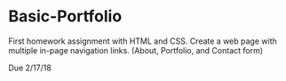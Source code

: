 # Basic-Portfolio

First homework assignment with HTML and CSS.
Create a web page with multiple in-page navigation links. (About, Portfolio, and Contact form)

Due 2/17/18
